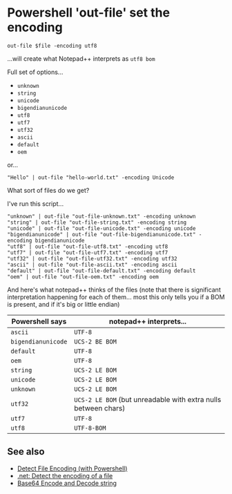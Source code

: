 ﻿# Powershell 'out-file' set the encoding

	out-file $file -encoding utf8

...will create what Notepad++ interprets as `utf8 bom`

Full set of options...

- `unknown`
- `string`
- `unicode`
- `bigendianunicode`
- `utf8`
- `utf7`
- `utf32`
- `ascii`
- `default`
- `oem`

or...

	"Hello" | out-file "hello-world.txt" -encoding Unicode

What sort of files do we get?

I've run this script...

	"unknown" | out-file "out-file-unknown.txt" -encoding unknown
	"string" | out-file "out-file-string.txt" -encoding string
	"unicode" | out-file "out-file-unicode.txt" -encoding unicode
	"bigendianunicode" | out-file "out-file-bigendianunicode.txt" -encoding bigendianunicode
	"utf8" | out-file "out-file-utf8.txt" -encoding utf8
	"utf7" | out-file "out-file-utf7.txt" -encoding utf7
	"utf32" | out-file "out-file-utf32.txt" -encoding utf32
	"ascii" | out-file "out-file-ascii.txt" -encoding ascii
	"default" | out-file "out-file-default.txt" -encoding default
	"oem" | out-file "out-file-oem.txt" -encoding oem

And here's what notepad++ thinks of the files (note that there is significant interpretation happening for each of them... most this only tells you if a BOM is present, and if it's big or little endian)

| Powershell says | notepad++ interprets... |
|----|----|
| `ascii` | `UTF-8` |
| `bigendianunicode` | `UCS-2 BE BOM` |
| `default` | `UTF-8` |
| `oem` | `UTF-8` |
| `string` | `UCS-2 LE BOM` |
| `unicode` | `UCS-2 LE BOM` |
| `unknown` | `UCS-2 LE BOM` |
| `utf32` | `UCS-2 LE BOM` (but unreadable with extra nulls between chars)|
| `utf7` | `UTF-8` |
| `utf8` | `UTF-8-BOM` |

## See also

- [Detect File Encoding (with Powershell)](detect_file_encoding.md)
- [.net: Detect the encoding of a file](../.net/detect_text_encoding.md)
- [Base64 Encode and Decode string](base64_encode_decode.md)

